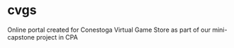 # cvgs
Online portal created for Conestoga Virtual Game Store as part of our mini-capstone project in CPA
